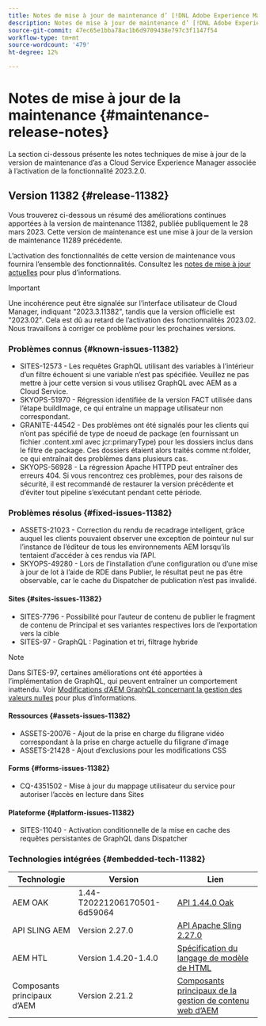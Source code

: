 ```yaml
---
title: Notes de mise à jour de maintenance d’ [!DNL Adobe Experience Manager] as a Cloud Service associé à l’activation de la fonctionnalité 2023.2.0.
description: Notes de mise à jour de maintenance d’ [!DNL Adobe Experience Manager] as a Cloud Service associé à l’activation de la fonctionnalité 2023.2.0.
source-git-commit: 47ec65e1bba78ac1b6d9709438e797c3f1147f54
workflow-type: tm+mt
source-wordcount: '479'
ht-degree: 12%

---
```


# Notes de mise à jour de la maintenance {#maintenance-release-notes}

La section ci-dessous présente les notes techniques de mise à jour de la version de maintenance d’as a Cloud Service Experience Manager associée à l’activation de la fonctionnalité 2023.2.0.

## Version 11382 {#release-11382}

Vous trouverez ci-dessous un résumé des améliorations continues apportées à la version de maintenance 11382, publiée publiquement le 28 mars 2023. Cette version de maintenance est une mise à jour de la version de maintenance 11289 précédente.

L’activation des fonctionnalités de cette version de maintenance vous fournira l’ensemble des fonctionnalités. Consultez les [notes de mise à jour actuelles](/help/release-notes/release-notes-cloud/release-notes-current.md) pour plus d’informations.

>[!IMPORTANT]
>
> Une incohérence peut être signalée sur l’interface utilisateur de Cloud Manager, indiquant &quot;2023.3.11382&quot;, tandis que la version officielle est &quot;2023.02&quot;. Cela est dû au retard de l’activation des fonctionnalités 2023.02.
> Nous travaillons à corriger ce problème pour les prochaines versions.

### Problèmes connus {#known-issues-11382}

- SITES-12573 - Les requêtes GraphQL utilisant des variables à l’intérieur d’un filtre échouent si une variable n’est pas spécifiée. Veuillez ne pas mettre à jour cette version si vous utilisez GraphQL avec AEM as a Cloud Service.
- SKYOPS-51970 - Régression identifiée de la version FACT utilisée dans l’étape buildImage, ce qui entraîne un mappage utilisateur non correspondant.
- GRANITE-44542 - Des problèmes ont été signalés pour les clients qui n’ont pas spécifié de type de noeud de package (en fournissant un fichier .content.xml avec jcr:primaryType) pour les dossiers inclus dans le filtre de package. Ces dossiers étaient alors traités comme nt:folder, ce qui entraînait des problèmes dans plusieurs cas.
- SKYOPS-56928 - La régression Apache HTTPD peut entraîner des erreurs 404. Si vous rencontrez ces problèmes, pour des raisons de sécurité, il est recommandé de restaurer la version précédente et d’éviter tout pipeline s’exécutant pendant cette période.

### Problèmes résolus {#fixed-issues-11382}

- ASSETS-21023 - Correction du rendu de recadrage intelligent, grâce auquel les clients pouvaient observer une exception de pointeur nul sur l’instance de l’éditeur de tous les environnements AEM lorsqu’ils tentaient d’accéder à ces rendus via l’API.
- SKYOPS-49280 - Lors de l’installation d’une configuration ou d’une mise à jour de lot à l’aide de RDE dans Publier, le résultat peut ne pas être observable, car le cache du Dispatcher de publication n’est pas invalidé.

#### Sites {#sites-issues-11382}

- SITES-7796 - Possibilité pour l’auteur de contenu de publier le fragment de contenu de Principal et ses variantes respectives lors de l’exportation vers la cible
- SITES-97 - GraphQL : Pagination et tri, filtrage hybride

>[!NOTE]
>
> Dans SITES-97, certaines améliorations ont été apportées à l’implémentation de GraphQL, qui peuvent entraîner un comportement inattendu. Voir [Modifications d’AEM GraphQL concernant la gestion des valeurs nulles](https://experienceleague.adobe.com/docs/experience-cloud-kcs/kbarticles/KA-21792.html?lang=fr) pour plus d’informations.

#### Ressources {#assets-issues-11382}

- ASSETS-20076 - Ajout de la prise en charge du filigrane vidéo correspondant à la prise en charge actuelle du filigrane d’image
- ASSETS-21428 - Ajout d’exclusions pour les modifications CSS

#### Forms {#forms-issues-11382}

- CQ-4351502 - Mise à jour du mappage utilisateur du service pour autoriser l’accès en lecture dans Sites

#### Plateforme {#platform-issues-11382}

- SITES-11040 - Activation conditionnelle de la mise en cache des requêtes persistantes de GraphQL dans Dispatcher

### Technologies intégrées {#embedded-tech-11382}

| Technologie | Version | Lien |
|---|---|---|
| AEM OAK | 1.44-T20221206170501-6d59064 | [API 1.44.0 Oak](https://www.javadoc.io/doc/org.apache.jackrabbit/oak-api/1.44.0/index.html) |
| API SLING AEM | Version 2.27.0 | [API Apache Sling 2.27.0](https://www.javadoc.io/doc/org.apache.sling/org.apache.sling.api/latest/index.html) |
| AEM HTL | Version 1.4.20-1.4.0 | [Spécification du langage de modèle de HTML](https://github.com/adobe/htl-spec) |
| Composants principaux d’AEM | Version 2.21.2 | [Composants principaux de la gestion de contenu web d’AEM](https://github.com/adobe/aem-core-wcm-components) |
